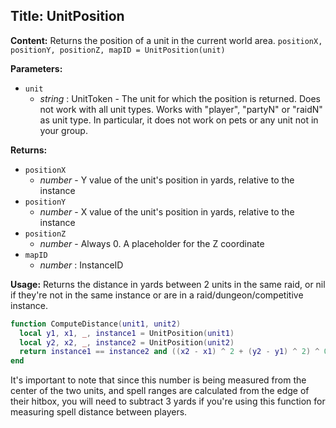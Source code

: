 ## Title: UnitPosition

**Content:**
Returns the position of a unit in the current world area.
`positionX, positionY, positionZ, mapID = UnitPosition(unit)`

**Parameters:**
- `unit`
  - *string* : UnitToken - The unit for which the position is returned. Does not work with all unit types. Works with "player", "partyN" or "raidN" as unit type. In particular, it does not work on pets or any unit not in your group.

**Returns:**
- `positionX`
  - *number* - Y value of the unit's position in yards, relative to the instance
- `positionY`
  - *number* - X value of the unit's position in yards, relative to the instance
- `positionZ`
  - *number* - Always 0. A placeholder for the Z coordinate
- `mapID`
  - *number* : InstanceID

**Usage:**
Returns the distance in yards between 2 units in the same raid, or nil if they're not in the same instance or are in a raid/dungeon/competitive instance.
```lua
function ComputeDistance(unit1, unit2)
  local y1, x1, _, instance1 = UnitPosition(unit1)
  local y2, x2, _, instance2 = UnitPosition(unit2)
  return instance1 == instance2 and ((x2 - x1) ^ 2 + (y2 - y1) ^ 2) ^ 0.5
end
```
It's important to note that since this number is being measured from the center of the two units, and spell ranges are calculated from the edge of their hitbox, you will need to subtract 3 yards if you're using this function for measuring spell distance between players.